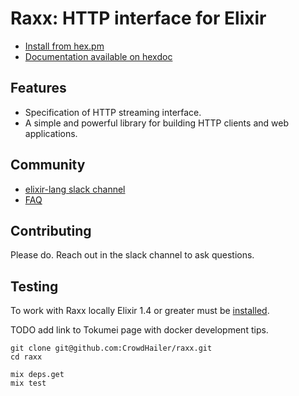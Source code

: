 # Raxx: HTTP interface for Elixir

- [Install from hex.pm](https://hex.pm/packages/raxx)
- [Documentation available on hexdoc](https://hexdocs.pm/raxx)

## Features

- Specification of HTTP streaming interface.
- A simple and powerful library for building HTTP clients and web applications.

## Community

- [elixir-lang slack channel](https://elixir-lang.slack.com/messages/C56H3TBH8/)
- [FAQ](FAQ.md)

## Contributing

Please do.
Reach out in the slack channel to ask questions.

## Testing

To work with Raxx locally Elixir 1.4 or greater must be [installed](https://elixir-lang.org/install.html).

TODO add link to Tokumei page with docker development tips.

```
git clone git@github.com:CrowdHailer/raxx.git
cd raxx

mix deps.get
mix test
```
